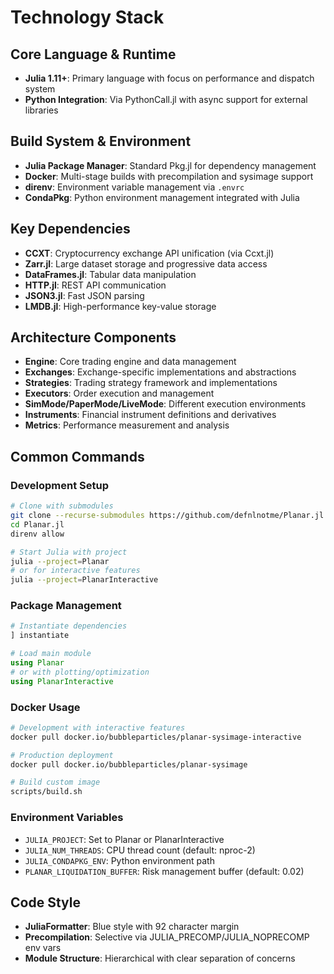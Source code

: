 # Technology Stack

## Core Language & Runtime
- **Julia 1.11+**: Primary language with focus on performance and dispatch system
- **Python Integration**: Via PythonCall.jl with async support for external libraries

## Build System & Environment
- **Julia Package Manager**: Standard Pkg.jl for dependency management
- **Docker**: Multi-stage builds with precompilation and sysimage support
- **direnv**: Environment variable management via `.envrc`
- **CondaPkg**: Python environment management integrated with Julia

## Key Dependencies
- **CCXT**: Cryptocurrency exchange API unification (via Ccxt.jl)
- **Zarr.jl**: Large dataset storage and progressive data access
- **DataFrames.jl**: Tabular data manipulation
- **HTTP.jl**: REST API communication
- **JSON3.jl**: Fast JSON parsing
- **LMDB.jl**: High-performance key-value storage

## Architecture Components
- **Engine**: Core trading engine and data management
- **Exchanges**: Exchange-specific implementations and abstractions
- **Strategies**: Trading strategy framework and implementations
- **Executors**: Order execution and management
- **SimMode/PaperMode/LiveMode**: Different execution environments
- **Instruments**: Financial instrument definitions and derivatives
- **Metrics**: Performance measurement and analysis

## Common Commands

### Development Setup
```bash
# Clone with submodules
git clone --recurse-submodules https://github.com/defnlnotme/Planar.jl
cd Planar.jl
direnv allow

# Start Julia with project
julia --project=Planar
# or for interactive features
julia --project=PlanarInteractive
```

### Package Management
```julia
# Instantiate dependencies
] instantiate

# Load main module
using Planar
# or with plotting/optimization
using PlanarInteractive
```

### Docker Usage
```bash
# Development with interactive features
docker pull docker.io/bubbleparticles/planar-sysimage-interactive

# Production deployment
docker pull docker.io/bubbleparticles/planar-sysimage

# Build custom image
scripts/build.sh
```

### Environment Variables
- `JULIA_PROJECT`: Set to Planar or PlanarInteractive
- `JULIA_NUM_THREADS`: CPU thread count (default: nproc-2)
- `JULIA_CONDAPKG_ENV`: Python environment path
- `PLANAR_LIQUIDATION_BUFFER`: Risk management buffer (default: 0.02)

## Code Style
- **JuliaFormatter**: Blue style with 92 character margin
- **Precompilation**: Selective via JULIA_PRECOMP/JULIA_NOPRECOMP env vars
- **Module Structure**: Hierarchical with clear separation of concerns